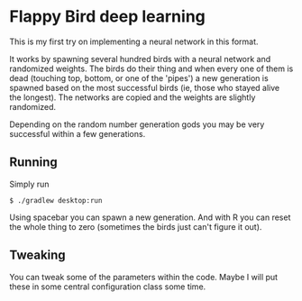 # Flappy Bird deep learning

This is my first try on implementing a neural network in this format.

It works by spawning several hundred birds with a neural network and randomized weights. The birds do their thing
and when every one of them is dead (touching top, bottom, or one of the 'pipes') a new generation is spawned based on 
the most successful birds (ie, those who stayed alive the longest). The networks are copied and the weights are slightly
randomized.

Depending on the random number generation gods you may be very successful within a few generations.

## Running

Simply run 

```shell script
$ ./gradlew desktop:run
```


Using spacebar you can spawn a new generation. And with R you can reset the whole thing to zero (sometimes the birds 
just can't figure it out).

## Tweaking

You can tweak some of the parameters within the code. Maybe I will put these in some central configuration class some time.
